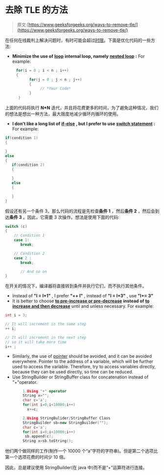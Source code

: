 # 去除 TLE 的方法

> 原文:[https://www.geeksforgeeks.org/ways-to-remove-tle/](https://www.geeksforgeeks.org/ways-to-remove-tle/)

在任何在线裁判上解决问题时，有时可能会超过[时限](https://www.geeksforgeeks.org/overcome-time-limit-exceedtle/)。下面是优化代码的一些方法:

*   **Minimize the use of** [**loop**](https://www.geeksforgeeks.org/loops-in-c-and-cpp/) **internal loop, namely** [**nested loop**](https://www.geeksforgeeks.org/nested-loops-in-c-with-examples/) **:** For example:

```cpp
     for(i = 0 ; i < n ; i++)
     {
           for(j = 0 ; j < n ; j++)
           {
                // *Your Code*
           }
      }
```

上面的代码将执行 **N*N** 迭代，并且将花费更多的时间，为了避免这种情况，我们的想法是想出一种方法，最大限度地减少循环内循环的使用。

*   **I don't like a long list of** [**if-else**](https://www.geeksforgeeks.org/decision-making-javaif-else-switch-break-continue-jump/) **, but I prefer to use** [**switch statement**](https://www.geeksforgeeks.org/switch-statement-cc/) **:** For example:

```cpp
if(condition 1)
{

}
else
{
   if(condition 2)
   {

   }
   else
   {

   }
}
```

假设还有另一个条件 3，那么代码的流程是先检查**条件 1** ，然后**条件 2** ，然后会到达**条件 3** 。因此，它需要 3 次操作。想法是使用下面的代码:

```cpp
switch (c)
{
    // Condition 1
    case 1:
       break;

    // Condition 2
    case 2 :
       break;

       // And so on
}
```

在开关的情况下，编译器将直接转到条件并执行它们，而不执行其他条件。

*   Instead of **"I = I+1"** , I prefer **"++ I"** , instead of **"I = I+3"** , use **"I+= 3"**
*   It is better to choose [**to pre-increase or pre-decrease**](https://www.geeksforgeeks.org/g-fact-40/) **instead of** [**to increase and then decrease**](https://www.geeksforgeeks.org/pre-increment-and-post-increment-in-c/) until and unless necessary. For example:

```cpp
int i = 3;

// It will increment in the same step
++ i;

// It will increment in the next step
// so it will take more time
i++ ;
```

*   Similarly, the use of [pointer](https://www.geeksforgeeks.org/pointers-in-c-and-c-set-1-introduction-arithmetic-and-array/) should be avoided, and it can be avoided everywhere. Pointer to the address of a variable, which will be further used to access the variable. Therefore, try to access variables directly, because they can be used directly, so time can be reduced.
*   Use StringBuilder or StringBuffer class for concatenation instead of "+"operator.

```cpp
        1.Using "+" operator
        String x="";
        char c='a';
        for(int i=0;i<10000;i++)
          x+=c;

        2.Using StringBulider/StringBuffer Class
        StringBuilder sb=new StringBuilder("");
        char c='a';
        for(int i=0;i<10000;i++)
         sb.append(c);
        String x=sb.toString();
```

他们两个做同样的工作(制作一个 10000 个“a”字符的字符串)。但是第二个选项比第一个选项花费的时间少 10 倍。

因此，总是建议使用 StringBuilder(在 java 中)而不是“+”运算符进行连接。